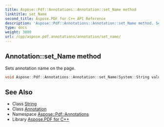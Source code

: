 ```yaml
---
title: Aspose::Pdf::Annotations::Annotation::set_Name method
linktitle: set_Name
second_title: Aspose.PDF for C++ API Reference
description: 'Aspose::Pdf::Annotations::Annotation::set_Name method. Sets annotation name on the page in C++.'
type: docs
weight: 3800
url: /cpp/aspose.pdf.annotations/annotation/set_name/
---
```

## Annotation::set_Name method


Sets annotation name on the page.

```cpp
void Aspose::Pdf::Annotations::Annotation::set_Name(System::String value)
```

## See Also

* Class [String](../../../system/string/)
* Class [Annotation](../)
* Namespace [Aspose::Pdf::Annotations](../../)
* Library [Aspose.PDF for C++](../../../)
